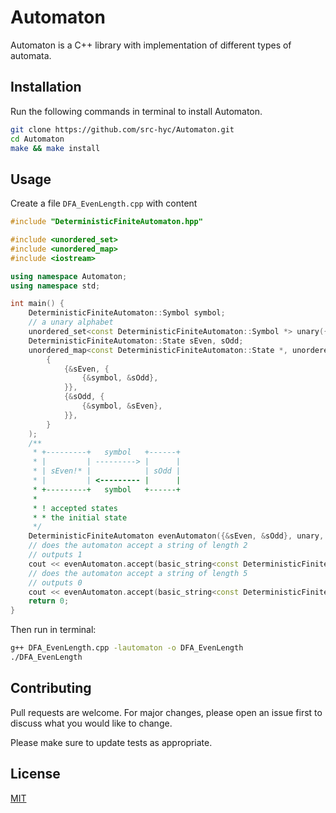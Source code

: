 # Automaton

Automaton is a C++ library with implementation of different types of automata.

## Installation

Run the following commands in terminal to install Automaton.

```bash
git clone https://github.com/src-hyc/Automaton.git
cd Automaton
make && make install
```

## Usage

Create a file `DFA_EvenLength.cpp` with content

```cpp
#include "DeterministicFiniteAutomaton.hpp"

#include <unordered_set>
#include <unordered_map>
#include <iostream>

using namespace Automaton;
using namespace std;

int main() {
	DeterministicFiniteAutomaton::Symbol symbol;
	// a unary alphabet
	unordered_set<const DeterministicFiniteAutomaton::Symbol *> unary({&symbol});
	DeterministicFiniteAutomaton::State sEven, sOdd;
	unordered_map<const DeterministicFiniteAutomaton::State *, unordered_map<const DeterministicFiniteAutomaton::Symbol *, const DeterministicFiniteAutomaton::State *>> transitionFunction(
		{
			{&sEven, {
				{&symbol, &sOdd},
			}},
			{&sOdd, {
				{&symbol, &sEven},
			}},
		}
	);
	/**
	 * +---------+   symbol   +------+
	 * |         | ---------> |      |
	 * | sEven!* |            | sOdd |
	 * |         | <--------- |      |
	 * +---------+   symbol   +------+
	 *
	 * ! accepted states
	 * * the initial state
	 */
	DeterministicFiniteAutomaton evenAutomaton({&sEven, &sOdd}, unary, transitionFunction, &sEven, {&sEven});
	// does the automaton accept a string of length 2
	// outputs 1
	cout << evenAutomaton.accept(basic_string<const DeterministicFiniteAutomaton::Symbol *>({&symbol, &symbol})) << endl;
	// does the automaton accept a string of length 5
	// outputs 0
	cout << evenAutomaton.accept(basic_string<const DeterministicFiniteAutomaton::Symbol *>({&symbol, &symbol, &symbol, &symbol, &symbol})) << endl;
	return 0;
}
```

Then run in terminal:

```bash
g++ DFA_EvenLength.cpp -lautomaton -o DFA_EvenLength
./DFA_EvenLength
```

## Contributing

Pull requests are welcome. For major changes, please open an issue first to discuss what you would like to change.

Please make sure to update tests as appropriate.

## License

[MIT](https://choosealicense.com/licenses/mit/)
